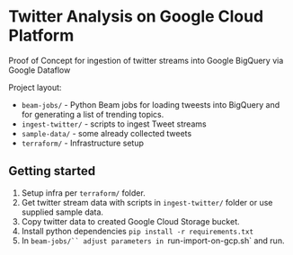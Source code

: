 # Twitter Analysis on Google Cloud Platform

Proof of Concept for ingestion of twitter streams into Google BigQuery via Google Dataflow

Project layout:

* `beam-jobs/` - Python Beam jobs for loading tweests into BigQuery and for generating a list of trending topics.
* `ingest-twitter/` - scripts to ingest Tweet streams
* `sample-data/` - some already collected tweets
* `terraform/` - Infrastructure setup

## Getting started

1. Setup infra per `terraform/` folder.
2. Get twitter stream data with scripts in `ingest-twitter/` folder or use supplied sample data.
3. Copy twitter data to created Google Cloud Storage bucket.
4. Install python dependencies `pip install -r requirements.txt`
5. In `beam-jobs/`` adjust parameters in `run-import-on-gcp.sh` and run.
